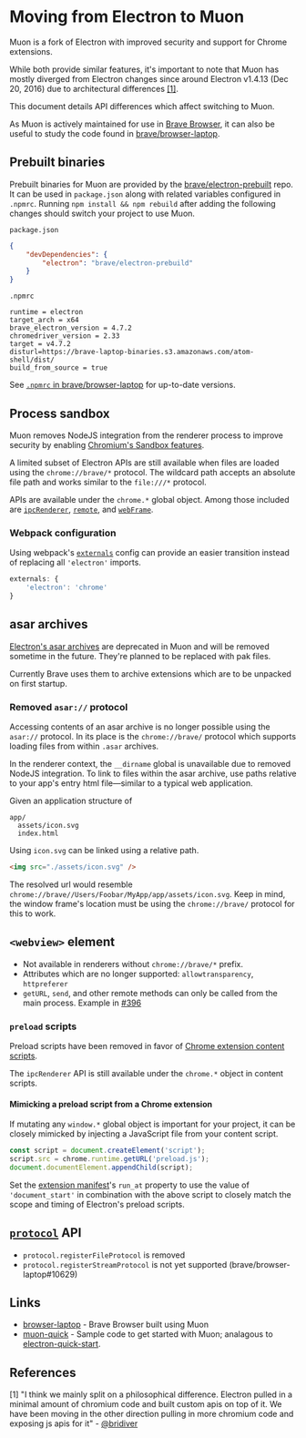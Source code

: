 # Moving from Electron to Muon

Muon is a fork of Electron with improved security and support for Chrome extensions.

While both provide similar features, it's important to note that Muon has mostly diverged from Electron changes since around Electron v1.4.13 (Dec 20, 2016) due to architectural differences [[1]](#ref1).

This document details API differences which affect switching to Muon.

As Muon is actively maintained for use in [Brave Browser](https://brave.com/), it can also be useful to study the code found in [brave/browser-laptop](https://github.com/brave/browser-laptop).

## Prebuilt binaries

Prebuilt binaries for Muon are provided by the [brave/electron-prebuilt](https://github.com/brave/electron-prebuilt) repo. It can be used in `package.json` along with related variables configured in `.npmrc`. Running `npm install && npm rebuild` after adding the following changes should switch your project to use Muon.

`package.json`
```json
{
	"devDependencies": {
		"electron": "brave/electron-prebuild"
	}
}
```

`.npmrc`
```
runtime = electron
target_arch = x64
brave_electron_version = 4.7.2
chromedriver_version = 2.33
target = v4.7.2
disturl=https://brave-laptop-binaries.s3.amazonaws.com/atom-shell/dist/
build_from_source = true
```

See [`.npmrc` in brave/browser-laptop](https://github.com/brave/browser-laptop/blob/master/.npmrc) for up-to-date versions.

## Process sandbox

Muon removes NodeJS integration from the renderer process to improve security by enabling [Chromium's Sandbox features](https://chromium.googlesource.com/chromium/src/+/b4730a0c2773d8f6728946013eb812c6d3975bec/docs/design/sandbox.md).

A limited subset of Electron APIs are still available when files are loaded using the `chrome://brave/*` protocol. The wildcard path accepts an absolute file path and works similar to the `file:///*` protocol.

APIs are available under the `chrome.*` global object. Among those included are [`ipcRenderer`](../api/ipc-renderer.md), [`remote`](../api/remote.md), and [`webFrame`](../api/web-frame.md).

### Webpack configuration

Using webpack's [`externals`](https://webpack.js.org/configuration/externals/) config can provide an easier transition instead of replacing all `'electron'` imports.
```js
externals: {
    'electron': 'chrome'
}
```

## asar archives

[Electron's asar archives](https://github.com/electron/asar) are deprecated in Muon and will be removed sometime in the future. They're planned to be replaced with pak files.

Currently Brave uses them to archive extensions which are to be unpacked on first startup.

### Removed `asar://` protocol

Accessing contents of an asar archive is no longer possible using the `asar://` protocol. In its place is the `chrome://brave/` protocol which supports loading files from within `.asar` archives.

In the renderer context, the `__dirname` global is unavailable due to removed NodeJS integration. To link to files within the asar archive, use paths relative to your app's entry html file—similar to a typical web application.

Given an application structure of
```
app/
  assets/icon.svg
  index.html
```

Using `icon.svg` can be linked using a relative path.
```html
<img src="./assets/icon.svg" />
```
The resolved url would resemble `chrome://brave//Users/Foobar/MyApp/app/assets/icon.svg`. Keep in mind, the window frame's location must be using the `chrome://brave/` protocol for this to work.

## `<webview>` element

- Not available in renderers without `chrome://brave/*` prefix.
- Attributes which are no longer supported: `allowtransparency`, `httpreferer`
- `getURL`, `send`, and other remote methods can only be called from the main process. Example in [#396](https://github.com/brave/muon/issues/396#issuecomment-358521847)

### `preload` scripts

Preload scripts have been removed in favor of [Chrome extension content scripts](https://developer.chrome.com/extensions/content_scripts). 

The `ipcRenderer` API is still available under the `chrome.*` object in content scripts.

#### Mimicking a preload script from a Chrome extension

If mutating any `window.*` global object is important for your project, it can be closely mimicked by injecting a JavaScript file from your content script.

```js
const script = document.createElement('script');
script.src = chrome.runtime.getURL('preload.js');
document.documentElement.appendChild(script);
```

Set the [extension manifest](https://developer.chrome.com/extensions/content_scripts#registration)'s `run_at` property to use the value of `'document_start'` in combination with the above script to closely match the scope and timing of Electron's preload scripts.

## [`protocol`](../api/protocol.md) API

- `protocol.registerFileProtocol` is removed
- `protocol.registerStreamProtocol` is not yet supported (brave/browser-laptop#10629)

## Links

- [browser-laptop](https://github.com/brave/browser-laptop) - Brave Browser built using Muon
- [muon-quick](https://github.com/brave/muon-quick) - Sample code to get started with Muon; analagous to [electron-quick-start](https://github.com/electron/electron-quick-start).

## References

<a name="ref1">[1]</a> "I think we mainly split on a philosophical difference. Electron pulled in a minimal amount of chromium code and built custom apis on top of it. We have been moving in the other direction pulling in more chromium code and exposing js apis for it" - [@bridiver](https://github.com/bridiver)
